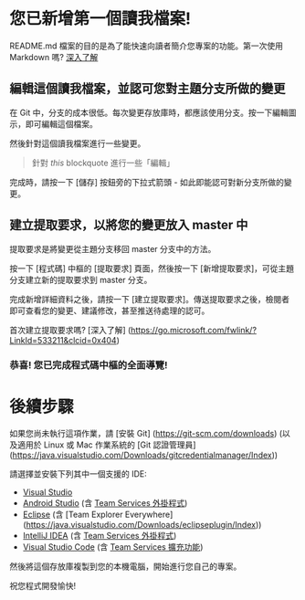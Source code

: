 # 您已新增第一個讀我檔案!
README.md 檔案的目的是為了能快速向讀者簡介您專案的功能。第一次使用 Markdown 嗎? [深入了解](https://go.microsoft.com/fwlink/p/?LinkId=524306&clcid=0x404)

## 編輯這個讀我檔案，並認可您對主題分支所做的變更
在 Git 中，分支的成本很低。每次變更存放庫時，都應該使用分支。按一下編輯圖示，即可編輯這個檔案。

然後針對這個讀我檔案進行一些變更。

> 針對 _this_ blockquote 進行一些「編輯」

完成時，請按一下 [儲存] 按鈕旁的下拉式箭頭 - 如此即能認可對新分支所做的變更。

## 建立提取要求，以將您的變更放入 master 中
提取要求是將變更從主題分支移回 master 分支中的方法。

按一下 [程式碼] 中樞的 [提取要求] 頁面，然後按一下 [新增提取要求]，可從主題分支建立新的提取要求到 master 分支。

完成新增詳細資料之後，請按一下 [建立提取要求]。傳送提取要求之後，檢閱者即可查看您的變更、建議修改，甚至推送待處理的認可。

首次建立提取要求嗎?  [深入了解] (https://go.microsoft.com/fwlink/?LinkId=533211&clcid=0x404)

### 恭喜! 您已完成程式碼中樞的全面導覽!

# 後續步驟

如果您尚未執行這項作業，請 [安裝 Git] (https://git-scm.com/downloads) (以及適用於 Linux 或 Mac 作業系統的 [Git 認證管理員] (https://java.visualstudio.com/Downloads/gitcredentialmanager/Index))

請選擇並安裝下列其中一個支援的 IDE:
* [Visual Studio](https://go.microsoft.com/fwlink/?LinkId=309297&clcid=0x404&slcid=0x404)
* [Android Studio](https://developer.android.com/studio) (含 [Team Services 外掛程式](https://java.visualstudio.com/Downloads/intellijplugin/Index))
* [Eclipse](https://www.eclipse.org/downloads) (含 [Team Explorer Everywhere] (https://java.visualstudio.com/Downloads/eclipseplugin/Index))
* [IntelliJ IDEA](https://www.jetbrains.com/idea/download) (含 [Team Services 外掛程式](https://java.visualstudio.com/Downloads/intellijplugin/Index))
* [Visual Studio Code](https://code.visualstudio.com/Download) (含 [Team Services 擴充功能](https://java.visualstudio.com/Downloads/visualstudiocode/Index))

然後將這個存放庫複製到您的本機電腦，開始進行您自己的專案。

祝您程式開發愉快!